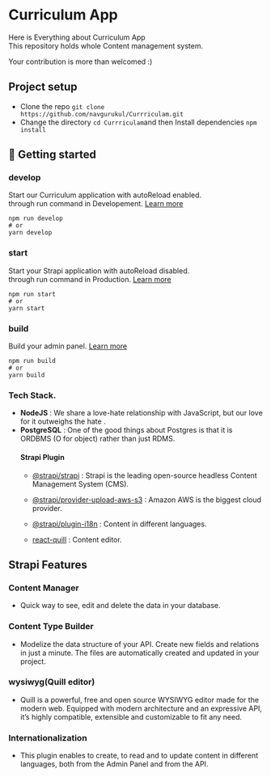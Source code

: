 # Curriculum App
Here is Everything about Curriculum App<br> 
This repository holds whole Content management system.

Your contribution is more than welcomed :)
## Project setup
- Clone the repo `git clone https://github.com/navgurukul/Currriculam.git`
- Change the directory `cd Currriculam`and then Install dependencies `npm install`  


## 🚀 Getting started 

### develop

Start our Curriculum application with autoReload enabled.<br>
through run command in Developement. [Learn more](https://docs.strapi.io/developer-docs/latest/developer-resources/cli/CLI.html#strapi-develop)

```
npm run develop
# or
yarn develop
```

### start

Start your Strapi application with autoReload disabled. <br>
through run command in Production. [Learn more](https://docs.strapi.io/developer-docs/latest/developer-resources/cli/CLI.html#strapi-start)

```
npm run start
# or
yarn start
```

### build

Build your admin panel. [Learn more](https://docs.strapi.io/developer-docs/latest/developer-resources/cli/CLI.html#strapi-build)

```
npm run build
# or
yarn build
```
### Tech Stack.
- **NodeJS** : We share a love-hate relationship with JavaScript, but our love for it outweighs the hate . 
- **PostgreSQL** : One of the good things about Postgres is that it is ORDBMS (O for object) rather than just RDMS.
    #### Strapi Plugin
    - [@strapi/strapi](https://strapi.io/) : Strapi is the leading open-source headless Content Management System (CMS).
    - [@strapi/provider-upload-aws-s3](https://strapi.io/blog/how-to-set-up-amazon-s3-upload-provider-plugin-for-our-strapi-app) : Amazon AWS is the biggest cloud provider.
    - [@strapi/plugin-i18n](https://strapi.io/blog/i18n-implementation-and-best-practices-in-strapi) : Content in different languages.

    - [react-quill](https://strapi.io/blog/how-to-change-the-default-wysiwy-to-quill-editor) : Content editor.
## Strapi Features

### Content Manager
- Quick way to see, edit and delete the data in your database.
    
### Content Type Builder
- Modelize the data structure of your API. Create new fields and relations in just a minute. The files are automatically created and updated in your project.
###  wysiwyg(Quill editor)
- Quill is a powerful, free and open source WYSIWYG editor made for the modern web. Equipped with modern architecture and an expressive API, it’s highly compatible, extensible and customizable to fit any need.
### Internationalization
- This plugin enables to create, to read and to update content in different languages, both from the     Admin Panel and from the API.


